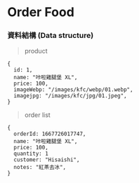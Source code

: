 # Order Food

### 資料結構 (Data structure)
> product
``` 
{
  id: 1,
  name: "咔啦雞腿堡 XL",
  price: 100,
  imageWebp: "/images/kfc/webp/01.webp",
  imagejpg: "/images/kfc/jpg/01.jpeg",
}
```

> order list
```
{
  orderId: 1667726017747,
  name: "咔啦雞腿堡 XL",
  price: 100,
  quantity: 1
  customer: "Hisaishi",
  notes: "紅茶去冰",
}
```
